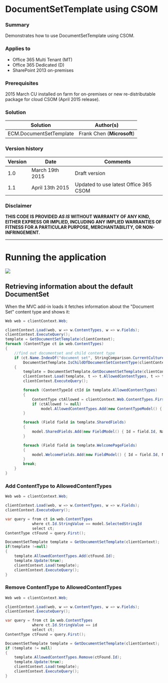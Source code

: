 # DocumentSetTemplate using CSOM #

### Summary ###
Demonstrates how to use DocumentSetTemplate using CSOM.

### Applies to ###
-  Office 365 Multi Tenant (MT)
-  Office 365 Dedicated (D) 
-  SharePoint 2013 on-premises

### Prerequisites ###
2015 March CU installed on farm for on-premises or new re-distributable package for cloud CSOM (April 2015 release).

### Solution ###
Solution | Author(s)
---------|----------
ECM.DocumentSetTemplate | Frank Chen (**Microsoft**)

### Version history ###
Version  | Date | Comments
---------| -----| --------
1.0  | March 19th 2015 | Draft version
1.1  | April 13th 2015 | Updated to use latest Office 365 CSOM

### Disclaimer ###
**THIS CODE IS PROVIDED *AS IS* WITHOUT WARRANTY OF ANY KIND, EITHER EXPRESS OR IMPLIED, INCLUDING ANY IMPLIED WARRANTIES OF FITNESS FOR A PARTICULAR PURPOSE, MERCHANTABILITY, OR NON-INFRINGEMENT.**


----------

# Running the application #

![](http://i.imgur.com/cjKhxDh.png)

## Retrieving information about the default DocumentSet ##
When the MVC add-in loads it fetches information about the "Document Set" content type and shows it: 
```C#
Web web = clientContext.Web;

clientContext.Load(web, w => w.ContentTypes, w => w.Fields);
clientContext.ExecuteQuery();
template = GetDocumentSetTemplate(clientContext);
foreach (ContentType ct in web.ContentTypes)
{
    //find out documentset and child content type
    if (ct.Name.IndexOf("document set", StringComparison.CurrentCultureIgnoreCase) != -1 ||
        DocumentSetTemplate.IsChildOfDocumentSetContentType(clientContext, ct).Value)
    {
        template = DocumentSetTemplate.GetDocumentSetTemplate(clientContext, ct);
        clientContext.Load(template, t => t.AllowedContentTypes, t => t.DefaultDocuments, t => t.SharedFields, t => t.WelcomePageFields);
        clientContext.ExecuteQuery();

        foreach (ContentTypeId ctId in template.AllowedContentTypes)
        {
            ContentType ctAllowed = clientContext.Web.ContentTypes.First(d => d.StringId == ctId.StringValue);
            if (ctAllowed != null)
                model.AllowedContentTypes.Add(new ContentTypeModel() { Id = ctId, Name = ctAllowed.Name });
        }

        foreach (Field field in template.SharedFields)
        {
            model.SharedFields.Add(new FieldModel() { Id = field.Id, Name = field.InternalName, Type = field.TypeDisplayName });
        }

        foreach (Field field in template.WelcomePageFields)
        {
            model.WelcomeFields.Add(new FieldModel() { Id = field.Id, Name = field.InternalName, Type = field.TypeDisplayName });
        }
        break;
    }
}
```

### Add ContentType to AllowedContentTypes ###

```C#
Web web = clientContext.Web;

clientContext.Load(web, w => w.ContentTypes, w => w.Fields);
clientContext.ExecuteQuery();

var query = from ct in web.ContentTypes
            where ct.Id.StringValue == model.SelectedStringId 
            select ct;
ContentType ctFound = query.First();

DocumentSetTemplate template = GetDocumentSetTemplate(clientContext);
if(template !=null)
{
    template.AllowedContentTypes.Add(ctFound.Id);
    template.Update(true);
    clientContext.Load(template);
    clientContext.ExecuteQuery();
}
```

### Remove ContentType to AllowedContentTypes ###

```C#
Web web = clientContext.Web;

clientContext.Load(web, w => w.ContentTypes, w => w.Fields);
clientContext.ExecuteQuery();

var query = from ct in web.ContentTypes
            where ct.Id.StringValue == id
            select ct;
ContentType ctFound = query.First();

DocumentSetTemplate template = GetDocumentSetTemplate(clientContext);
if (template != null)
{
    template.AllowedContentTypes.Remove(ctFound.Id);
    template.Update(true);
    clientContext.Load(template);
    clientContext.ExecuteQuery();
}
```